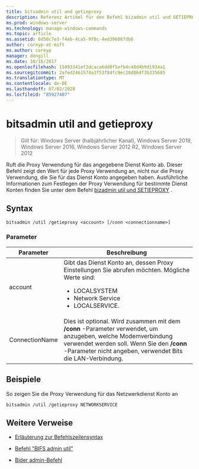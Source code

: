 ```yaml
---
title: bitsadmin util and getieproxy
description: Referenz Artikel für den Befehl bizadmin util und GETIEPROXY, der die Proxy Verwendung für das angegebene Dienst Konto abruft.
ms.prod: windows-server
ms.technology: manage-windows-commands
ms.topic: article
ms.assetid: 6d50c7e3-f4eb-4ca5-9f0c-4ed396087db6
author: coreyp-at-msft
ms.author: coreyp
manager: dongill
ms.date: 10/16/2017
ms.openlocfilehash: 15093341ef2dcaca6dd0f5efb4c48d4b9d1934a1
ms.sourcegitcommit: 2afed2461574a3f53f84fc9ec28d86df3b335685
ms.translationtype: MT
ms.contentlocale: de-DE
ms.lasthandoff: 07/02/2020
ms.locfileid: "85927407"
---
```

# <a name="bitsadmin-util-and-getieproxy"></a>bitsadmin util and getieproxy

> Gilt für: Windows Server (halbjährlicher Kanal), Windows Server 2019, Windows Server 2016, Windows Server 2012 R2, Windows Server 2012

Ruft die Proxy Verwendung für das angegebene Dienst Konto ab. Dieser Befehl zeigt den Wert für jede Proxy Verwendung an, nicht nur die Proxy Verwendung, die Sie für das Dienst Konto angegeben haben. Ausführliche Informationen zum Festlegen der Proxy Verwendung für bestimmte Dienst Konten finden Sie unter dem Befehl [bizadmin util und SETIEPROXY](bitsadmin-util-and-setieproxy.md) .

## <a name="syntax"></a>Syntax

```
bitsadmin /util /getieproxy <account> [/conn <connectionname>]
```

### <a name="parameters"></a>Parameter

| Parameter | Beschreibung |
| --------- | ---------- |
| account | Gibt das Dienst Konto an, dessen Proxy Einstellungen Sie abrufen möchten. Mögliche Werte sind:<ul><li>LOCALSYSTEM</li><li>   Network Service</li><li>LOCALSERVICE.</li></ul> |
| ConnectionName | Dies ist optional. Wird zusammen mit dem **/conn** -Parameter verwendet, um anzugeben, welche Modemverbindung verwendet werden soll. Wenn Sie den **/conn** -Parameter nicht angeben, verwendet Bits die LAN-Verbindung. |

## <a name="examples"></a>Beispiele

So zeigen Sie die Proxy Verwendung für das Netzwerkdienst Konto an

```
bitsadmin /util /getieproxy NETWORKSERVICE
```

## <a name="additional-references"></a>Weitere Verweise

- [Erläuterung zur Befehlszeilensyntax](command-line-syntax-key.md)

- [Befehl "BIFS admin util"](bitsadmin-util.md)

- [Bider admin-Befehl](bitsadmin.md)

